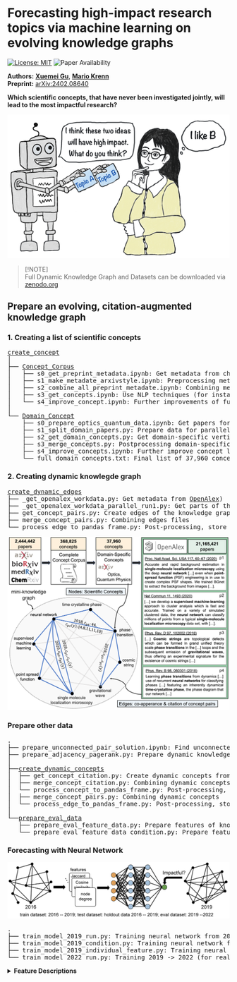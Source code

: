 # Forecasting high-impact research topics via machine learning on evolving knowledge graphs

[![License: MIT](https://img.shields.io/badge/License-MIT-yellow.svg)](https://opensource.org/licenses/MIT)
![Paper Availability](https://img.shields.io/badge/paper-available-green)

**Authors:** [**Xuemei Gu**](mailto:xuemei.gu@mpl.mpg.de), [**Mario Krenn**](https://mpl.mpg.de/research-at-mpl/independent-research-groups/krenn-research-group/)
\
**Preprint:** [arXiv:2402.08640](https://arxiv.org/abs/2402.08640)

**Which scientific concepts, that have never been investigated jointly, will lead to the most impactful research?**

<img src="miscellaneous/Impact4Cast.png" alt="workflow" width="700"/>

> [!NOTE]\
> Full Dynamic Knowledge Graph and Datasets can be downloaded via [zenodo.org](https://zenodo.org/records/10692137)  

## <a name="ff">Prepare an evolving, citation-augmented knowledge graph</a>
### <a name="ff">1. Creating a list of scientific concepts</a>

<pre>
<a href="https://github.com/artificial-scientist-lab/Impact4Cast/tree/main/create_concepts">create_concept</a>
│ 
├── <a href="https://github.com/artificial-scientist-lab/Impact4Cast/tree/main/create_concepts/Concept_Corpus">Concept_Corpus</a>
│   ├── s0_get_preprint_metadata.ipynb: Get metadata from chemRxiv, medRxiv, bioRxiv (<a href="https://www.kaggle.com/datasets/Cornell-University/arxiv">arXiv data from Kaggle</a>)
│   ├── s1_make_metadate_arxivstyle.ipynb: Preprocessing metadata from different sources
│   ├── s2_combine_all_preprint_metadate.ipynb: Combining metadata
│   ├── s3_get_concepts.ipynb: Use NLP techniques (for instance <a href="https://github.com/csurfer/rake-nltk">RAKE</a> ) to extract concepts
│   └── s4_improve_concept.ipynb: Further improvements of full concept list
│   
└── <a href="https://github.com/artificial-scientist-lab/Impact4Cast/tree/main/create_concepts/Domain_Concept">Domain_Concept</a>
    ├── s0_prepare_optics_quantum_data.ipynb: Get papers for specific domain (optics and quantum physics in our case).
    ├── s1_split_domain_papers.py: Prepare data for parallelization.
    ├── s2_get_domain_concepts.py: Get domain-specific vertices in full concept list.
    ├── s3_merge_concepts.py: Postprocessing domain-specific concepts
    ├── s4_improve_concepts.ipynb: Further improve concept lists
    └── full_domain_concepts.txt: Final list of 37,960 concepts (represent vertices of knowledge graph)
</pre>
 
### <a name="ff">2. Creating dynamic knowlegde graph</a>

<pre>
<a href="https://github.com/artificial-scientist-lab/Impact4Cast/tree/main/create_dynamic_edges">create_dynamic_edges</a>
├── _get_openalex_workdata.py: Get metadata from <a href="https://openalex.org/">OpenAlex</a>)
├── _get_openalex_workdata_parallel_run1.py: Get parts of the metadata from OpenAlex (run in many parts)
├── get_concept_pairs.py: Create edges of the knowledge graph (edges carry the time and citation information).
├── merge_concept_pairs.py: Combining edges files
└── process_edge_to_pandas_frame.py: Post-processing, store the full dynamic knowledge graph
</pre>
<img src="miscellaneous/KnowledgeGraph.png" alt="workflow" width="800"/>


### <a name="ff">Prepare other data</a>
<pre>
.
├── prepare_unconnected_pair_solution.ipynb: Find unconnected concept pairs (for training, testing and evaluating)
├── prepare_adjacency_pagerank.py: Prepare dynamic knowledge graph and compute properties
│
├──<a href="https://github.com/artificial-scientist-lab/Impact4Cast/tree/main/create_dynamic_concepts">create_dynamic_concepts</a>
│  ├── get_concept_citation.py: Create dynamic concepts from the knowledge graph (concepts carry the time and citation information). 
│  ├── merge_concept_citation.py: Combining dynamic concepts files
│  └── process_concept_to_pandas_frame.py: Post-processing, store the full dynamic concepts
│  ├── merge_concept_pairs.py: Combining dynamic concepts
│  └── process_edge_to_pandas_frame.py: Post-processing, store the full dynamic concepts
│
└──<a href="https://github.com/artificial-scientist-lab/Impact4Cast/tree/main/prepare_eval_data">prepare_eval_data</a>
   ├── prepare_eval_feature_data.py: Prepare features of knowledge graph (for evaluation dataset)
   └── prepare_eval_feature_data_condition.py: Prepare features of knowledge graph (for evaluation dataset, conditioned on existence in the future)
</pre>

### <a name="ff">Forecasting with Neural Network </a>
<img src="miscellaneous/Fig2_NeuralNet.png" alt="workflow" width="800"/>
<pre>
.
├── train_model_2019_run.py: Training neural network from 2016 -> 2019 (evaluated form 2019 -> 2022).
├── train_model_2019_condition.py: Training neural network from 2016 -> 2019 (evaluated form 2019 -> 2022, conditioned on existence in the future)
├── train_model_2019_individual_feature.py: Training neural network from 2016 -> 2019 (evaluated form 2019 -> 2022) on individual features
└── train_model_2022_run.py: Training 2019 -> 2022 (for real future predictions of 2025)
</pre>
 

<details>
  <summary><b>Feature Descriptions</b></summary>

<table>
    <tr>
        <th>Feature Type</th>
        <th>Feature Index</th>
        <th>Feature Description</th>
    </tr>
    <tr>
        <td rowspan="10" style="border-bottom: none;">node feature</td>
        <td>0-5</td>
        <td>The number of neighbours for vertices u and v in years y, y-1, y-2</td>
    </tr>
    <!-- Rows 2 to 10 for the first 'node feature' -->
    <tr><td>Data 2</td><td>Data 2</td></tr>
    <tr><td>Data 3</td><td>Data 3</td></tr>
    <tr><td>Data 4</td><td>Data 4</td></tr>
    <tr><td>Data 5</td><td>Data 5</td></tr>
    <tr><td>Data 6</td><td>Data 6</td></tr>
    <tr><td>Data 7</td><td>Data 7</td></tr>
    <tr><td>Data 8</td><td>Data 8</td></tr>
    <tr><td>Data 9</td><td>Data 9</td></tr>
    <tr><td>Data 10</td><td>Data 10</td></tr>
    <!-- Starting the next 10 rows for the second 'node feature' -->
    <tr>
        <td rowspan="10" style="border-bottom: none;">node feature</td>
        <td>Data 11</td>
        <td>Data 11</td>
    </tr>
    <tr><td>Data 12</td><td>Data 12</td></tr>
    <tr><td>Data 13</td><td>Data 13</td></tr>
    <tr><td>Data 14</td><td>Data 14</td></tr>
    <tr><td>Data 15</td><td>Data 15</td></tr>
    <tr><td>Data 16</td><td>Data 16</td></tr>
    <tr><td>Data 17</td><td>Data 17</td></tr>
    <tr><td>Data 18</td><td>Data 18</td></tr>
    <tr><td>Data 19</td><td>Data 19</td></tr>
    <tr><td>Data 20</td><td>Data 20</td></tr>
    <!-- Starting the next 10 rows for the second 'node feature' -->
    <tr>
        <td rowspan="10" style="border-bottom: none;">pair feature</td>
        <td>Data 11</td>
        <td>Data 11</td>
    </tr>
    <tr><td>Data 12</td><td>Data 12</td></tr>
    <tr><td>Data 13</td><td>Data 13</td></tr>
    <tr><td>Data 14</td><td>Data 14</td></tr>
    <tr><td>Data 15</td><td>Data 15</td></tr>
    <tr><td>Data 16</td><td>Data 16</td></tr>
    <tr><td>Data 17</td><td>Data 17</td></tr>
    <tr><td>Data 18</td><td>Data 18</td></tr>
    <tr><td>Data 19</td><td>Data 19</td></tr>
    <tr><td>Data 20</td><td>Data 20</td></tr>
     <!-- Starting the next 10 rows for the second 'node feature' -->
    <tr>
        <td rowspan="10" style="border-bottom: none;">pair citation feature</td>
        <td>Data 11</td>
        <td>Data 11</td>
    </tr>
    <tr><td>Data 12</td><td>Data 12</td></tr>
    <tr><td>Data 13</td><td>Data 13</td></tr>
    <tr><td>Data 14</td><td>Data 14</td></tr>
    <tr><td>Data 15</td><td>Data 15</td></tr>
    <tr><td>Data 16</td><td>Data 16</td></tr>
    <tr><td>Data 17</td><td>Data 17</td></tr>
    <tr><td>Data 18</td><td>Data 18</td></tr>
    <tr><td>Data 19</td><td>Data 19</td></tr>
    <tr><td>Data 20</td><td>Data 20</td></tr>
</table>

</details>
 
